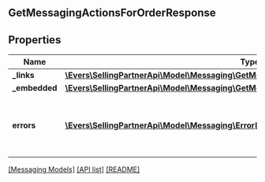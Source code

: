 ## GetMessagingActionsForOrderResponse

## Properties

Name | Type | Description | Notes
------------ | ------------- | ------------- | -------------
**_links** | [**\Evers\SellingPartnerApi\Model\Messaging\GetMessagingActionsForOrderResponseLinks**](GetMessagingActionsForOrderResponseLinks.md) |  | [optional]
**_embedded** | [**\Evers\SellingPartnerApi\Model\Messaging\GetMessagingActionsForOrderResponseEmbedded**](GetMessagingActionsForOrderResponseEmbedded.md) |  | [optional]
**errors** | [**\Evers\SellingPartnerApi\Model\Messaging\Error[]**](Error.md) | A list of error responses returned when a request is unsuccessful. | [optional]

[[Messaging Models]](../) [[API list]](../../Api) [[README]](../../../README.md)
